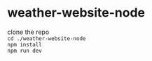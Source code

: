 # weather-website-node<br>
clone the repo<br>
`cd ./weather-website-node`<br>
`npm install`<br>
`npm run dev`<br>
